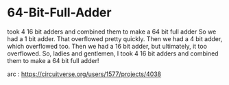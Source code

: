 # 64-Bit-Full-Adder
took 4 16 bit adders and combined them to make a 64 bit full adder
So we had a 1 bit adder. That overflowed pretty quickly. Then we had a 4 bit adder,
 which overflowed too. Then we had a 16 bit adder, but ultimately, it too overflowed. So,
 ladies and gentlemen, I took 4 16 bit adders and combined them to make a 64 bit full adder!


arc :
https://circuitverse.org/users/1577/projects/4038